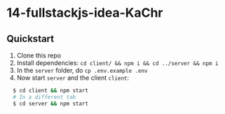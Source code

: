 # 14-fullstackjs-idea-KaChr

## Quickstart

1. Clone this repo
2. Install dependencies: `cd client/ && npm i && cd ../server && npm i`
3. In the `server` folder, do `cp .env.example .env`
4. Now start `server` and the client `client`:

```bash
  $ cd client && npm start
  # In a different tab
  $ cd server && npm start
```
